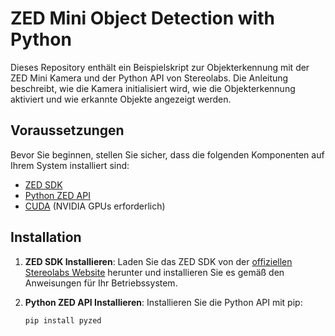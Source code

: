 # ZED Mini Object Detection with Python

Dieses Repository enthält ein Beispielskript zur Objekterkennung mit der ZED Mini Kamera und der Python API von Stereolabs. Die Anleitung beschreibt, wie die Kamera initialisiert wird, wie die Objekterkennung aktiviert und wie erkannte Objekte angezeigt werden.

## Voraussetzungen

Bevor Sie beginnen, stellen Sie sicher, dass die folgenden Komponenten auf Ihrem System installiert sind:

- [ZED SDK](https://www.stereolabs.com/developers/release/)
- [Python ZED API](https://www.stereolabs.com/docs/app-development/python/install/)
- [CUDA](https://developer.nvidia.com/cuda-downloads) (NVIDIA GPUs erforderlich)

## Installation

1. **ZED SDK Installieren**:
   Laden Sie das ZED SDK von der [offiziellen Stereolabs Website](https://www.stereolabs.com/developers/release/) herunter und installieren Sie es gemäß den Anweisungen für Ihr Betriebssystem.

2. **Python ZED API Installieren**:
   Installieren Sie die Python API mit pip:
   ```bash
   pip install pyzed
